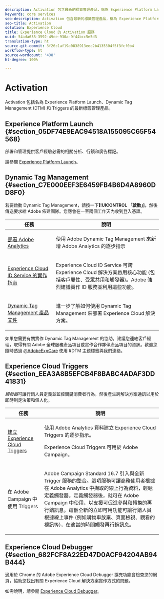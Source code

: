 ```yaml
---
description: Activation 包含最新的標籤管理產品，稱為 Experience Platform Launch。Dynamic Tag Management (DTM) 和 Triggers。
keywords: core services
seo-description: Activation 包含最新的標籤管理產品，稱為 Experience Platform Launch。Dynamic Tag Management (DTM) 和 Triggers。
seo-title: Activation
solution: Experience Cloud
title: Experience Cloud 的 Activation 服務
uuid: 54ada638-3592-49ee-930a-9f44bcc5e5d3
translation-type: ht
source-git-commit: 3f26c1af19a0838913eec2b4135304f5f3fcf0b4
workflow-type: ht
source-wordcount: '438'
ht-degree: 100%

---
```



# Activation

Activation 包括名為 Experience Platform Launch、Dynamic Tag Management (DTM) 和 Triggers 的最新標籤管理產品。

## Experience Platform Launch {#section_05DF74E9EAC94518A155095C65F54568}

部署和管理提供客戶經驗必需的相關分析、行鎖和廣告標記。

請參閱 [Experience Platform Launch](https://docs.adobe.com/content/help/zh-Hant/launch/using/intro/get-started/quick-start.html)。

## Dynamic Tag Management {#section_C7E000EEF3E6459FB4B6D4A8960DD8F0}

若要啟動 Dynamic Tag Management，請按一下&#x200B;**[!UICONTROL 「啟動」]**，然後傳送要求給 Adobe 佈建團隊。您應會在一至兩個工作天內收到登入憑證。

<table id="table_3241FF7CA0B242BFAFC68362A62AA0C7"> 
 <thead> 
  <tr> 
   <th colname="col1" class="entry"> 任務 </th> 
   <th colname="col2" class="entry"> 說明 </th> 
  </tr> 
 </thead>
 <tbody> 
  <tr> 
   <td colname="col1"> <p> <a href="https://docs.adobe.com/content/help/zh-Hant/dtm/using/tools/analytics-dtm.translate.html" format="html" scope="external"> 部署 Adobe Analytics </a> </p> </td> 
   <td colname="col2"> <p> 使用 Adobe Dynamic Tag Management 來新增 Adobe Analytics 的逐步指示 </p> </td> 
  </tr> 
  <tr> 
   <td colname="col1"> <p> <a href="https://docs.adobe.com/content/help/en/id-service/using/implementation-guides/implementation-guides.html" format="html" scope="external"> Experience Cloud ID Service 的實作指南 </a> </p> </td> 
   <td colname="col2"> <p>Experience Cloud ID Service 可跨 Experience Cloud 解決方案啟用核心功能 (包括客戶屬性、受眾共用和觸發器)。Adobe 強烈建議實作 ID 服務並利用這些功能。 </p> </td> 
  </tr> 
  <tr> 
   <td colname="col1"> <p> <a href="https://docs.adobe.com/content/help/zh-Hant/dtm/using/dtm-home.html" format="https" scope="external"> Dynamic Tag Management 產品文件 </a> </p> </td> 
   <td colname="col2"> <p>進一步了解如何使用 Dynamic Tag Management 來部署 Experience Cloud 解決方案。 </p> </td>
  </tr> 
 </tbody> 
</table>

如果您需要有關實作 Dynamic Tag Management 的協助，建議您連絡客戶經理，取得有關 Adobe 全球服務產品項目或實作合作夥伴產品項目的資訊。歡迎您隨時透過 [@AdobeExpCare](https://twitter.com/AdobeExpCare) 使用 #DTM 主題標籤與我們連絡。

## Experience Cloud Triggers {#section_EEA3A8B5EFCB4F8BABC4ADAF3DD41831}

*觸發器*&#x200B;可讓行銷人員定義並監控關鍵消費者行為，然後產生跨解決方案通訊以用於即時制定決策和個人化。

<table id="table_AF6842470172429EA97C9B02163BD0C3"> 
 <thead> 
  <tr> 
   <th colname="col1" class="entry"> 任務 </th>
   <th colname="col2" class="entry"> 說明 </th>
  </tr> 
 </thead>
 <tbody> 
  <tr> 
   <td colname="col1"> <p> <a href="../activation/triggers.md#concept_887B30241B3E4DB0A2553B2996E2D4FB" format="dita" scope="local"> 建立 Experience Cloud Triggers </a> </p> </td> 
   <td colname="col2"> <p> 使用 Adobe Analytics 資料建立 Experience Cloud Triggers 的逐步指示。 </p> <p>Experience Cloud Triggers 可用於 Adobe Campaign。 </p> </td>
  </tr>
  <tr> 
   <td colname="col1"> <p>在 Adobe Campaign 中使用 Triggers </p> </td> 
   <td colname="col2"> <p> Adobe Campaign Standard 16.7 引入與全新 Trigger 服務的整合。這項服務可讓商務使用者根據在 Adobe Analytics 中擷取的線上行為資料，輕鬆定義觸發器。定義觸發器後，就可在 Adobe Campaign 中使用，以支援可促進參與和轉換的再行銷訊息。這個全新的立即可用功能可讓行銷人員根據線上事件 (例如購物車放棄、頁面檢視、觀看的視訊等)，在適當的時間觸發再行銷訊息。 </p> </td>
  </tr>
 </tbody>
</table>


## Experience Cloud Debugger {#section_682FCF8A22ED47D0ACF94204AB94B444}

適用於 Chrome 的 Adobe Experience Cloud Debugger 擴充功能會檢查您的網頁，協助您找出有關 Experience Cloud 解決方案實作方式的問題。

如需說明，請參閱 [Experience Cloud Debugger](https://docs.adobe.com/content/help/zh-Hant/debugger/using/experience-cloud-debugger.html)。
